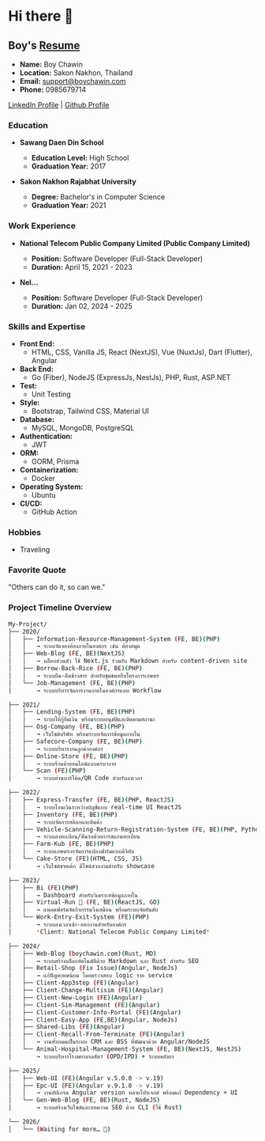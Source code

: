 # Hi there 👋

## Boy's [Resume](https://boychawin.com/assets/pdf/resume.pdf)

- **Name:** Boy Chawin
- **Location:** Sakon Nakhon, Thailand
- **Email:** <support@boychawin.com>
- **Phone:** 0985679714

[LinkedIn Profile](https://www.linkedin.com/in/boychawin/) | [Github Profile](https://github.com/boychawin)

### Education

- **Sawang Daen Din School**
  - **Education Level:** High School
  - **Graduation Year:** 2017

- **Sakon Nakhon Rajabhat University**
  - **Degree:** Bachelor's in Computer Science
  - **Graduation Year:** 2021

### Work Experience

- **National Telecom Public Company Limited (Public Company Limited)**
  - **Position:** Software Developer (Full-Stack Developer)
  - **Duration:** April 15, 2021 - 2023

- **Nel...**
  - **Position:** Software Developer (Full-Stack Developer)
  - **Duration:** Jan 02, 2024 - 2025

### Skills and Expertise

- **Front End:**
  - HTML, CSS, Vanilla JS, React (NextJS), Vue (NuxtJs), Dart (Flutter), Angular
- **Back End:**
  - Go (Fiber), NodeJS (ExpressJs, NestJs), PHP, Rust, ASP.NET
- **Test:**
  - Unit Testing
- **Style:**
  - Bootstrap, Tailwind CSS, Material UI
- **Database:**
  - MySQL, MongoDB, PostgreSQL
- **Authentication:**
  - JWT
- **ORM:**
  - GORM, Prisma
- **Containerization:**
  - Docker
- **Operating System:**
  - Ubuntu
- **CI/CD:**
  - GitHub Action

### Hobbies

- Traveling

### Favorite Quote

"Others can do it, so can we."

### Project Timeline Overview

```sh
My-Project/
├── 2020/
│   ├── Information-Resource-Management-System (FE, BE)(PHP)
│   │   → ระบบจัดจองห้องภายในองค์กร เช่น ห้องสมุด
│   ├── Web-Blog (FE, BE)(NextJS)
│   │   → บล็อกส่วนตัว ใช้ Next.js ร่วมกับ Markdown สำหรับ content-driven site
│   ├── Borrow-Back-Rice (FE, BE)(PHP)
│   │   → ระบบยืม-คืนข้าวสาร สำหรับชุมชนหรือโครงการเกษตร
│   └── Job-Management (FE, BE)(PHP)
│       → ระบบบริหารจัดการงานภายในองค์กรแบบ Workflow

├── 2021/
│   ├── Lending-System (FE, BE)(PHP)
│   │   → ระบบให้กู้ยืมเงิน พร้อมระบบอนุมัติและติดตามสถานะ
│   ├── Osg-Company (FE, BE)(PHP)
│   │   → เว็บไซต์บริษัท พร้อมระบบจัดการข้อมูลภายใน
│   ├── Safecore-Company (FE, BE)(PHP)
│   │   → ระบบบริหารงานลูกค้าองค์กร
│   ├── Online-Store (FE, BE)(PHP)
│   │   → ระบบร้านค้าออนไลน์แบบครบวงจร
│   └── Scan (FE)(PHP)
│       → ระบบอ่านบาร์โค้ด/QR Code สำหรับลงเวลา

├── 2022/
│   ├── Express-Transfer (FE, BE)(PHP, ReactJS)
│   │   → ระบบโอนเงินระหว่างบัญชีแบบ real-time UI ReactJS
│   ├── Inventory (FE, BE)(PHP)
│   │   → ระบบจัดการสต๊อกและสินค้า
│   ├── Vehicle-Scanning-Return-Registration-System (FE, BE)(PHP, Python)
│   │   → ระบบลงทะเบียน/คืนรถด้วยการสแกนทะเบียน
│   ├── Farm-Kub (FE, BE)(PHP)
│   │   → ระบบเกษตรกรจัดการแปลงฟาร์มแบบดิจิทัล
│   └── Cake-Store (FE)(HTML, CSS, JS)
│       → เว็บไซต์ขายเค้ก ดีไซน์สวยงามสำหรับ showcase

├── 2023/
│   ├── Bi (FE)(PHP)
│   │   → Dashboard สำหรับวิเคราะห์ข้อมูลภายใน
│   ├── Virtual-Run 🏃‍ (FE, BE)(ReactJS, GO)
│   │   → แพลตฟอร์มจัดกิจกรรมวิ่งเสมือน พร้อมระบบจัดอันดับ
│   └── Work-Entry-Exit-System (FE)(PHP)
│       → ระบบลงเวลาเข้า-ออกงานสำหรับองค์กร
│       *Client: National Telecom Public Company Limited*

├── 2024/
│   ├── Web-Blog (boychawin.com)(Rust, MD)
│   │   → ระบบสร้างบล็อกอัตโนมัติด้วย Markdown และ Rust สำหรับ SEO
│   ├── Retail-Shop (Fix Issue)(Angular, NodeJs)
│   │   → แก้ปัญหาทศนิยม โดยตรวจสอบ logic ราย service
│   ├── Client-App3step (FE)(Angular)
│   ├── Client-Change-Multisim (FE)(Angular)
│   ├── Client-New-Login (FE)(Angular)
│   ├── Client-Sim-Management (FE)(Angular)
│   ├── Client-Customer-Info-Portal (FE)(Angular)
│   ├── Client-Easy-App (FE,BE)(Angular, NodeJs)
│   ├── Shared-Libs (FE)(Angular)
│   ├── Client-Recall-From-Terminate (FE)(Angular)
│   │   → งานทั้งหมดเป็นระบบ CRM และ BSS ที่พัฒนาด้วย Angular/NodeJS
│   └── Animal-Hospital-Management-System (FE, BE)(NextJS, NestJS)
│       → ระบบบริหารโรงพยาบาลสัตว์ (OPD/IPD) + ระบบคลังยา

├── 2025/
│   ├── Web-UI (FE)(Angular v.5.0.0 -> v.19)
│   ├── Epc-UI (FE)(Angular v.9.1.0 -> v.19)
│   │   → งานอัปเกรด Angular version หลายโปรเจกต์ พร้อมแก้ Dependency + UI
│   └── Gen-Web-Blog (FE, BE)(Rust, NodeJS)
│       → ระบบสร้างเว็บไซต์และบทความ SEO ด้วย CLI (ใช้ Rust)

└── 2026/
│   └── (Waiting for more… 🚀)
```
